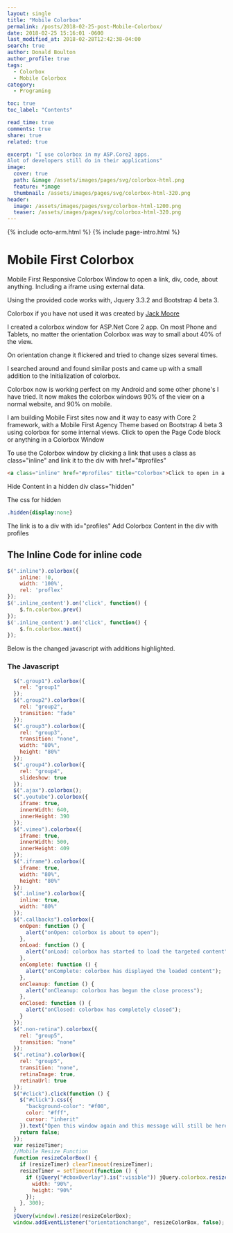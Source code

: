 ```yaml
---
layout: single
title: "Mobile Colorbox"
permalink: /posts/2018-02-25-post-Mobile-Colorbox/
date: 2018-02-25 15:16:01 -0600
last_modified_at: 2018-02-28T12:42:38-04:00
search: true
author: Donald Boulton
author_profile: true
tags:
  - Colorbox
  - Mobile Colorbox
category:
  - Programing

toc: true
toc_label: "Contents"

read_time: true
comments: true
share: true
related: true

excerpt: "I use colorbox in my ASP.Core2 apps. 
Alot of developers still do in their applications"
image:
  cover: true
  path: &image /assets/images/pages/svg/colorbox-html.png
  feature: *image
  thumbnail: /assets/images/pages/svg/colorbox-html-320.png
header:
  image: /assets/images/pages/svg/colorbox-html-1200.png
  teaser: /assets/images/pages/svg/colorbox-html-320.png
---
```


{% include octo-arm.html %}
{% include page-intro.html %}

# Mobile First Colorbox

Mobile First Responsive Colorbox Window to open a link, div, code, about anything. Including a iframe using external data.

Using the provided code works with, Jquery 3.3.2 and Bootstrap 4 beta 3.

Colorbox if you have not used it was created by [Jack Moore](http://www.jacklmoore.com/colorbox/)

I created a colorbox window for ASP.Net Core 2 app. On most Phone and Tablets, no matter the orientation Colorbox was way to small about 40% of the view.

On orientation change it flickered and tried to change sizes several times.

I searched around and found similar posts and came up with a small addition to the Initialization of colorbox.

Colorbox now is working perfect on my Android and some other phone's I have tried. It now makes the colorbox windows 90% of the view on a normal website, and 90% on mobile.

I am building Mobile First sites now and it way to easy with Core 2 framework, with a Mobile First Agency Theme based on Bootstrap 4 beta 3 using colorbox for some internal views.
Click to open the Page Code block or anything in a Colorbox Window

To use the Colorbox window by clicking a link that uses a class as class="inline" and link it to the div with href="#profiles"

```html
<a class="inline" href="#profiles" title="Colorbox">Click to open in a Colorbox Window.</a>
```

Hide Content in a hidden div class="hidden"

The css for hidden

```css
.hidden{display:none}
```

The link is to a div with id="profiles"
Add Colorbox Content in the div with profiles

## The Inline Code for inline code

```javascript
$(".inline").colorbox({
    inline: !0,
    width: '100%',
    rel: 'proflex'
});
$('.inline_content').on('click', function() {
    $.fn.colorbox.prev()
});
$('.inline_content').on('click', function() {
    $.fn.colorbox.next()
});
```

Below is the changed javascript  with additions highlighted.

### The Javascript

```javascript
  $(".group1").colorbox({
    rel: "group1"
  });
  $(".group2").colorbox({
    rel: "group2",
    transition: "fade"
  });
  $(".group3").colorbox({
    rel: "group3",
    transition: "none",
    width: "80%",
    height: "80%"
  });
  $(".group4").colorbox({
    rel: "group4",
    slideshow: true
  });
  $(".ajax").colorbox();
  $(".youtube").colorbox({
    iframe: true,
    innerWidth: 640,
    innerHeight: 390
  });
  $(".vimeo").colorbox({
    iframe: true,
    innerWidth: 500,
    innerHeight: 409
  });
  $(".iframe").colorbox({
    iframe: true,
    width: "80%",
    height: "80%"
  });
  $(".inline").colorbox({
    inline: true,
    width: "80%"
  });
  $(".callbacks").colorbox({
    onOpen: function () {
      alert("onOpen: colorbox is about to open");
    },
    onLoad: function () {
      alert("onLoad: colorbox has started to load the targeted content");
    },
    onComplete: function () {
      alert("onComplete: colorbox has displayed the loaded content");
    },
    onCleanup: function () {
      alert("onCleanup: colorbox has begun the close process");
    },
    onClosed: function () {
      alert("onClosed: colorbox has completely closed");
    }
  });
  $(".non-retina").colorbox({
    rel: "group5",
    transition: "none"
  });
  $(".retina").colorbox({
    rel: "group5",
    transition: "none",
    retinaImage: true,
    retinaUrl: true
  });
  $("#click").click(function () {
    $("#click").css({
      "background-color": "#f00",
      color: "#fff",
      cursor: "inherit"
    }).text("Open this window again and this message will still be here.");
    return false;
  });
  var resizeTimer;
  //Mobile Resize Function
  function resizeColorBox() {
    if (resizeTimer) clearTimeout(resizeTimer);
    resizeTimer = setTimeout(function () {
      if (jQuery("#cboxOverlay").is(":visible")) jQuery.colorbox.resize({
        width: "90%",
        height: "90%"
      });
    }, 300);
  }
  jQuery(window).resize(resizeColorBox);
  window.addEventListener("orientationchange", resizeColorBox, false);
```
